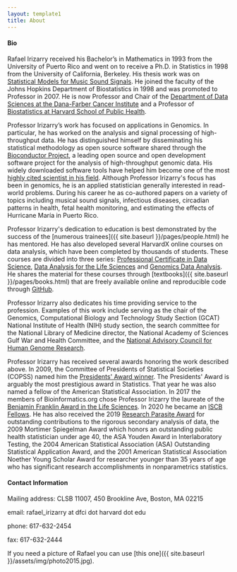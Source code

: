 ```yaml
---
layout: template1
title: About
---
```


#### Bio

Rafael Irizarry received his Bachelor’s in Mathematics in 1993 from the University of Puerto Rico and went on to receive a Ph.D. in Statistics in 1998 from the University of California, Berkeley. His thesis work was on [Statistical Models for Music Sound Signals](http://citeseerx.ist.psu.edu/viewdoc/download?doi=10.1.1.34.7828&rep=rep1&type=pdf). He joined the faculty of the Johns Hopkins Department of Biostatistics in 1998 and was promoted to Professor in 2007. He is now Professor and Chair of the [Department of Data Sciences at the Dana-Farber Cancer Institute](http://ds.dfci.harvard.edu/) and a Professor of [Biostatistics at Harvard School of Public Health](https://www.hsph.harvard.edu/biostatistics/). 

Professor Irizarry’s work has focused on applications in Genomics. In particular, he has worked on the analysis and signal processing of high-throughput data. He has distinguished himself by disseminating his statistical methodology as open source software shared through the [Bioconductor Project](https://en.wikipedia.org/wiki/Bioconductor), a leading open source and open development software project for the analysis of high-throughput genomic data. His widely downloaded software tools have helped him become one of the most [highly cited scientist in his field](https://www.hsph.harvard.edu/news/hsph-in-the-news/twenty-one-faculty-cited-as-outstanding-in-their-fields/). Although Professor Irizarry's focus has been in genomics, he is an applied statistician generally interested in read-world problems. During his career he as co-authored papers on a variety of topics including musical sound signals, infectious diseases, circadian patterns in health, fetal health monitoring, and estimating the effects of Hurricane María in Puerto Rico. 

Professor Irizarry's dedication to education is best demonstrated by the success of the [numerous trainees]({{ site.baseurl }}/pages/people.html) he has mentored. He has also developed several HarvardX online courses on data analysis, which have been completed by thousands of students. These courses are divided into three series: [Professional Certificate in Data Science](https://www.edx.org/professional-certificate/harvardx-data-science), [Data Analysis for the Life Sciences](https://www.edx.org/xseries/data-analysis-life-sciences) and [Genomics Data Analysis](https://www.edx.org/xseries/genomics-data-analysis). He shares the material for these courses through [textbooks]({{ site.baseurl }}/pages/books.html) that are freely available online and reproducible code through [GitHub](https://github.com/rafalab).

Professor Irizarry also dedicates his time providing service to the profession. Examples of this work include serving as the chair of the Genomics, Computational Biology and Technology Study Section (GCAT) National Institute of Health (NIH) study section, the search committee for the National Library of Medicine director, the National Academy of Sciences Gulf War and Health Committee, and the [National Advisory Council for Human Genome Research](https://www.genome.gov/about-nhgri/Institute-Advisors/National-Advisory-Council-for-Human-Genome-Research).

Professor Irizarry has received several awards honoring the work described above. In 2009, the Committee of Presidents of Statistical Societies (COPSS) named him the [Presidents' Award winner](https://en.wikipedia.org/wiki/COPSS_Presidents%27_Award). The Presidents' Award is arguably the most prestigious award in Statistics. That year he was also named a fellow of the American Statistical Association. In 2017 the members of Bioinformatics.org chose Professor Irizarry the laureate of the [Benjamin Franklin Award in the Life Sciences](https://en.wikipedia.org/wiki/Benjamin_Franklin_Award_(Bioinformatics)). In 2020 he became an [ISCB Fellows](https://www.iscb.org/iscb-news-items/4250-2020-feb19-iscb-congratulates-2020-class-fellows). He has also received the 2019 [Research Parasite Award](https://en.wikipedia.org/wiki/Research_Parasite_Award) for outstanding contributions to the rigorous secondary analysis of data, the 2009 Mortimer Spiegelman Award which honors an outstanding public health statistician under age 40, the ASA Youden Award in Interlaboratory Testing, the 2004 American Statistical Association (ASA) Outstanding Statistical Application Award, and the 2001 American Statistical Association Noether Young Scholar Award for researcher younger than 35 years of age who has significant research accomplishments in nonparametrics statistics.

#### Contact Information

Mailing address: CLSB 11007, 450 Brookline Ave, Boston, MA 02215

email: rafael_irizarry at dfci dot harvard dot edu

phone: 617-632-2454

fax: 617-632-2444

If you need a picture of Rafael you can use [this one]({{ site.baseurl }}/assets/img/photo2015.jpg).

